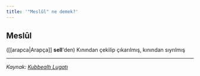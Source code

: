 ```yaml
---
title: '"Meslûl" ne demek?'
---
```

## Meslûl
([[arapca|Arapça]] **sell**'den) Kınından çekilip çıkarılmış, kınından sıyrılmış

---
*Kaynak: [Kubbealtı Lugatı](https://lugatim.com/s/meslul)*